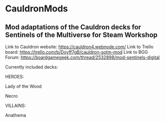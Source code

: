 # CauldronMods
Mod adaptations of the Cauldron decks for Sentinels of the Multiverse for Steam Workshop
----------------------------------------------------------

Link to Cauldron website: https://cauldron4.webnode.com/
Link to Trello board: https://trello.com/b/Doyff7gB/cauldron-sotm-mod
Link to BGG Forum: https://boardgamegeek.com/thread/2532898/mod-sentinels-digital 

Currently included decks:

HEROES:

Lady of the Wood

Necro

VILLAINS:

Anathema
